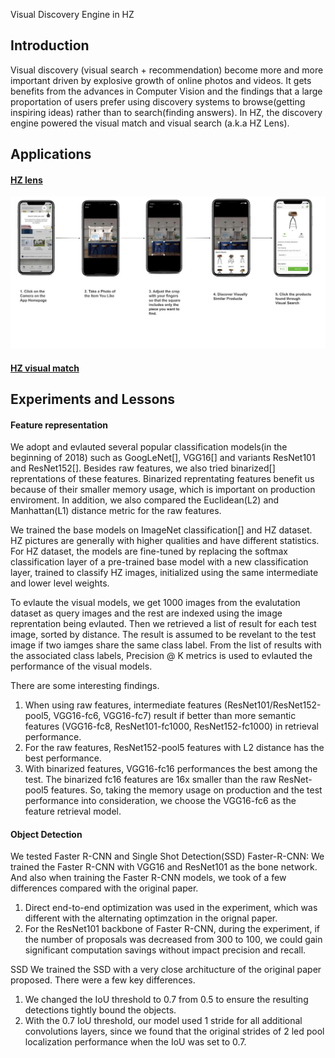 
Visual Discovery Engine in HZ

## Introduction
Visual discovery (visual search + recommendation) become more and more important driven by explosive growth of online photos and videos. It gets benefits from the advances in Computer Vision and the findings that a large proportation of users prefer using discovery systems to browse(getting inspiring ideas) rather than to search(finding answers). In HZ, the discovery engine powered the visual match and visual search (a.k.a HZ Lens).


## Applications
#### [HZ lens](https://www.houzz.com/magazine/find-products-for-your-home-using-visual-search-in-the-houzz-app-stsetivw-vs~124819294)

![visual_search_flow](assets/visual_search_flow.jpg)


#### [HZ visual match](https://www.houzz.com/magazine/inside-houzz-find-products-for-your-home-with-visual-match-stsetivw-vs~73421107)


## Experiments and Lessons
#### Feature representation
We adopt and evlauted several popular classification models(in the beginning of 2018) such as GoogLeNet[], VGG16[] and variants ResNet101 and ResNet152[]. Besides raw features, we also tried binarized[] reprentations of these features. Binarized reprentating features benefit us because of their smaller memory usage, which is important on production enviroment. In addition, we also compared the Euclidean(L2) and Manhattan(L1) distance metric for the raw features. 

We trained the base models on ImageNet classification[] and HZ dataset. HZ pictures are generally with higher qualities and have different statistics. For HZ dataset, the models are fine-tuned by replacing the softmax classification layer of a pre-trained base model with a new classification layer, trained to classify HZ images, initialized using the same intermediate and lower level weights. 

To evlaute the visual models, we get 1000 images from the evalutation dataset as query images and the rest are indexed using the image reprentation being evlauted. Then we retrieved a list of result for each test image, sorted by distance. The result is assumed to be revelant to the test image if two iamges share the same class label. From the list of results with the associated class labels, Precision @ K metrics is used to evlauted the performance of the visual models. 

There are some interesting findings.
1. When using raw features, intermediate features (ResNet101/ResNet152-pool5, VGG16-fc6, VGG16-fc7) result if better than more semantic features (VGG16-fc8, ResNet101-fc1000, ResNet152-fc1000) in retrieval performance.
2. For the raw features, ResNet152-pool5 features with L2 distance has the best performance.
3. With binarized features, VGG16-fc16 performances the best among the test. The binarized fc16 features are 16x smaller than the raw ResNet-pool5 features. 
So, taking the memory usage on production and the test performance into consideration, we choose the VGG16-fc6 as the feature retrieval model. 

#### Object Detection
We tested Faster R-CNN and Single Shot Detection(SSD)
Faster-R-CNN:
We trained the Faster R-CNN with VGG16 and ResNet101 as the bone network. And also when training the Faster R-CNN models, we took of a few differences compared with the original paper. 
1. Direct end-to-end optimization was used in the experiment, which was different with the alternating optimzation in the orignal paper. 
2. For the ResNet101 backbone of Faster R-CNN, during the experiment, if the number of proposals was decreased from 300 to 100, we could gain significant computation savings without impact precision and recall. 

SSD
We trained the SSD with a very close architucture of the original paper proposed. There were a few key differences. 
1. We changed the IoU threshold to 0.7 from 0.5 to ensure the resulting detections tightly bound the objects. 
2. With the 0.7 IoU threshold, our model used 1 stride for all additional convolutions layers, since we found that the original strides of 2 led pool localization performance when the IoU was set to 0.7.
